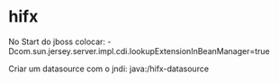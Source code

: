 hifx
====
No Start do jboss colocar:
    -Dcom.sun.jersey.server.impl.cdi.lookupExtensionInBeanManager=true

Criar um datasource com o jndi:
    java:/hifx-datasource

